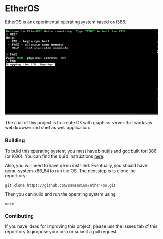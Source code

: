 # EtherOS
EtherOS is an experimental operating system based on i386.

![Screenshot of actual version](docs/actual.png)

The goal of this project is to create OS with graphics server
that works as web browser and shell as web application.

### Building
To build this operating system, you must have binutils and gcc
built for i386 (or i686). You can find the build instructions
[here](https://wiki.osdev.org/GCC_Cross-Compiler).

Also, you will need to have qemu installed. Eventually, you
should have qemu-system-x86_64 to run the OS.
The next step is to clone the repository:
```shell
git clone https://github.com/samsonium/ether-os.git
```

Then you can build and run the operating system using:
```
make
```

### Contibuting
If you have ideas for improving this project, please use the issues
tab of this repository to propose your idea or submit a pull request.
